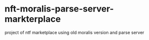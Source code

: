 # nft-moralis-parse-server-markterplace
project of ntf marketplace using old moralis version and parse server
